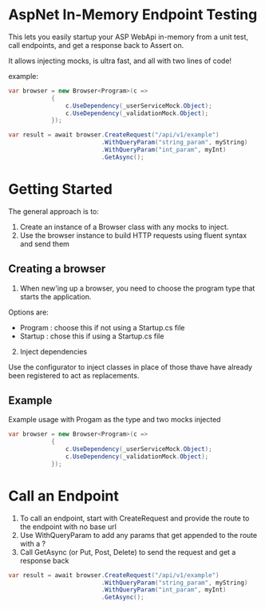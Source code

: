 # AspNet In-Memory Endpoint Testing

This lets you easily startup your ASP WebApi in-memory from a unit test, call endpoints, and get a response back to Assert on. 

It allows injecting mocks, is ultra fast, and all with two lines of code!

example:
```cs
var browser = new Browser<Program>(c =>
            {
                c.UseDependency(_userServiceMock.Object);
                c.UseDependency(_validationMock.Object);
            });

var result = await browser.CreateRequest("/api/v1/example")
                          .WithQueryParam("string_param", myString)
                          .WithQueryParam("int_param", myInt)
                          .GetAsync();
```

# Getting Started

The general approach is to:
1. Create an instance of a Browser class with any mocks to inject.
2. Use the browser instance to build HTTP requests using fluent syntax and send them

## Creating a browser

1. When new'ing up a browser, you need to choose the program type that starts the application. 

Options are:
- Program : choose this if not using a Startup.cs file
- Startup : chose this if using a Startup.cs file

2. Inject dependencies

Use the configurator to inject classes in place of those thave have already been registered to act as replacements.

## Example
Example usage with Progam as the type and two mocks injected
```cs
var browser = new Browser<Program>(c =>
            {
                c.UseDependency(_userServiceMock.Object);
                c.UseDependency(_validationMock.Object);
            });
```

# Call an Endpoint

1. To call an endpoint, start with CreateRequest and provide the route to the endpoint with no base url
2. Use WithQueryParam to add any params that get appended to the route with a ?
3. Call GetAsync (or Put, Post, Delete) to send the request and get a response back

```cs
var result = await browser.CreateRequest("/api/v1/example")
                          .WithQueryParam("string_param", myString)
                          .WithQueryParam("int_param", myInt)
                          .GetAsync();
```						